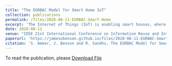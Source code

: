 ```yaml
---
title: "The EGRBAC Model for Smart Home IoT"
collection: publications
permalink: /files/2020-08-11-EGRBAC-Smart-Home
excerpt: 'The Internet of Things (IoT) is enabling smart houses, where multiple users with complex social relationships interact with smart devices. This requires sophisticated access control specification and enforcement models, that are currently lacking. In this paper, we introduce the extended generalized role based access control (EGRBAC) model for smart home IoT. We provide a formal definition for EGRBAC and illustrate its features with a use case. A proof-of-concept demonstration utilizing AWS-IoT Greengrass is discussed in the appendix. EGRBAC is a first step in developing a comprehensive family of access control models for smart home IoT.'
date: 2020-08-11
venue: "IEEE 21st International Conference on Information Reuse and Integration for Data Science (IRI)"
paperurl: 'https://jamesobenson.github.io/files/2020-08-11-EGRBAC-Smart-Home.pdf'
citation: 'S. Ameer, J. Benson and R. Sandhu, The EGRBAC Model for Smart Home IoT," 2020 IEEE 21st International Conference on Information Reuse and Integration for Data Science (IRI), Las Vegas, NV, USA, 2020, pp. 457-462, doi: 10.1109/IRI49571.2020.00076'
---
```


To read the publication, please <a href="files/2020-08-11-EGRBAC-Smart-Home.pdf">Download File</a>
